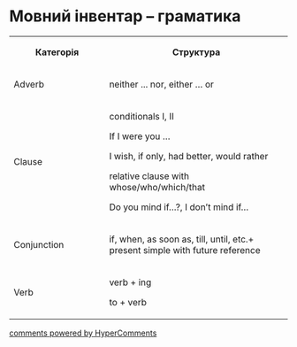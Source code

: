 <div id="hypercomments_widget" class="js-hypercomments-widget invisible"></div>

# Мовний інвентар – граматика

<table>
<tbody>
<tr>
<td style="text-align: center;" width="217">
<p><strong>Категорія</strong></p>
</td>
<td style="text-align: center;" width="444">
<p><strong>Структура</strong></p>
</td>
</tr>
<tr>
<td width="217">
<p>Adverb</p>
</td>
<td width="444">
<p>neither ... nor, either &hellip; or</p>
</td>
</tr>
<tr>
<td width="217">
<p>Clause</p>
</td>
<td width="444">
<p>conditionals I, II&nbsp;</p>
<p>If I were you &hellip;</p>
<p>I wish, if only, had better, would rather</p>
<p>relative clause with whose/who/which/that</p>
<p>Do you mind if&hellip;?, I don&rsquo;t mind if&hellip;</p>
</td>
</tr>
<tr>
<td width="217">
<p>Conjunction</p>
</td>
<td width="444">
<p>if, when, as soon as, till, until, etc.+ present simple with future reference</p>
</td>
</tr>
<tr>
<td width="217">
<p>Verb</p>
</td>
<td width="444">
<p>verb + ing</p>
<p>to + verb</p>
</td>
</tr>
</tbody>
</table>

<div class="js-hypercomments-container">
    <a href="http://hypercomments.com" class="hc-link" title="comments widget">comments powered by HyperComments</a>
</div>